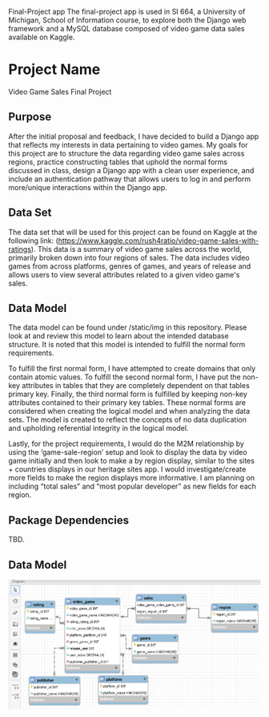 Final-Project app
The final-project app is used in SI 664, a University of Michigan, School of Information course, to explore both the Django web framework and a MySQL database composed of video game data sales available on Kaggle.


# Project Name
Video Game Sales Final Project

## Purpose
After the initial proposal and feedback, I have decided to build a Django app that reflects my interests in data pertaining to video games. My goals for this project are to structure the data regarding video game sales across regions, practice constructing tables that uphold the normal forms discussed in class, design a Django app with a clean user experience, and include an authentication pathway that allows users to log in and perform more/unique interactions within the Django app.

## Data Set
The data set that will be used for this project can be found on Kaggle at the following link: (https://www.kaggle.com/rush4ratio/video-game-sales-with-ratings). This data is a summary of video game sales across the world, primarily broken down into four regions of sales. The data includes video games from across platforms, genres of games, and years of release and allows users to view several attributes related to a given video game's sales.

## Data Model
The data model can be found under /static/img in this repository. Please look at and review this model to learn about the intended database structure.
It is noted that this model is intended to fulfill the normal form requirements.

 To fulfill the first normal form, I have attempted to create domains that only contain atomic values. To fulfill the second normal form, I have put the non-key attributes in tables that they are completely dependent on that tables primary key. Finally, the third normal form is fulfilled by keeping non-key attributes contained to their primary key tables. These normal forms are considered when creating the logical model and when analyzing the data sets. The model is created to reflect the concepts of no data duplication and upholding referential integrity in the logical model.

 Lastly, for the project requirements, I would do the M2M relationship by using the ‘game-sale-region’ setup and look to display the data by video game initially and then look to make a by region display, similar to the sites + countries displays in our heritage sites app. I would investigate/create more fields to make the region displays more informative. I am planning on including “total sales” and “most popular developer” as new fields for each region.

## Package Dependencies
TBD.

## Data Model
![Video Game Sales](https://github.com/Michael-Cantley/SI664-Final-Project/blob/master/static/img/video-games-sales_logical_model.PNG)
